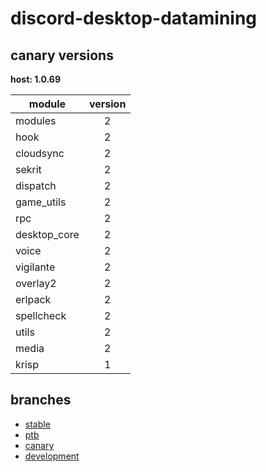 # discord-desktop-datamining

## canary versions

**host: 1.0.69**

| module | version |
| ------ | :-----: |
| modules | 2 |
| hook | 2 |
| cloudsync | 2 |
| sekrit | 2 |
| dispatch | 2 |
| game_utils | 2 |
| rpc | 2 |
| desktop_core | 2 |
| voice | 2 |
| vigilante | 2 |
| overlay2 | 2 |
| erlpack | 2 |
| spellcheck | 2 |
| utils | 2 |
| media | 2 |
| krisp | 1 |

## branches

- [stable](https://github.com/OpenAsar/discord-desktop-datamining/tree/stable)
- [ptb](https://github.com/OpenAsar/discord-desktop-datamining/tree/ptb)
- [canary](https://github.com/OpenAsar/discord-desktop-datamining/tree/canary)
- [development](https://github.com/OpenAsar/discord-desktop-datamining/tree/development)